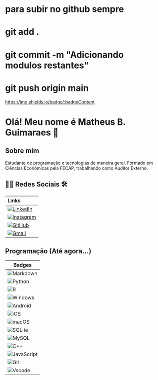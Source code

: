 # para subir no github sempre
# git add .
# git commit -m  "Adicionando modulos restantes"
# git push origin main
https://img.shields.io/badge/:badgeContent
# Olá! Meu nome é Matheus B. Guimaraes 👋

## Sobre mim
 Estudante de programação e tecnologias de maneira geral. Formado em Ciências Econômicas pela FECAP, trabalhando como Auditor Externo.
## 👨‍💻 Redes Sociais 🛠

| Links |
|:-------|
|[![LinkedIn](https://img.shields.io/badge/LinkedIn-0077B5?style=for-the-badge&logo=linkedin&logoColor=white)](https://www.linkedin.com/in/matheus-b-guimaraes/)|
|[![Instagram](https://img.shields.io/badge/-Instagram-%23E4405F?style=for-the-badge&logo=instagram&logoColor=white)](https://www.instagram.com/matheusbguima/)|
|[![GitHub](https://img.shields.io/badge/GitHub-100000?style=for-the-badge&logo=github&logoColor=white)](https://github.com/InfamousFlag98)|
|[![Gmail](https://img.shields.io/badge/Gmail-333333?style=for-the-badge&logo=gmail&logoColor=red)](mailto:guimajr98@gmail.com)|

## Programação (Até agora...)

|Badges|
|-------------------------|
|![Markdown](https://img.shields.io/badge/Markdown-000?style=for-the-badge&logo=markdown)|
|![Python](https://img.shields.io/badge/python-3670A0?style=for-the-badge&logo=python&logoColor=ffdd54)|
|![R](https://img.shields.io/badge/R-276DC3?style=for-the-badge&logo=r&logoColor=white)|
|![Windows](https://img.shields.io/badge/Windows-000?style=for-the-badge&logo=windows&logoColor=2CA5E0)|
|![Android](https://img.shields.io/badge/Android-3DDC84?style=for-the-badge&logo=android&logoColor=white)|
|![iOS](https://img.shields.io/badge/iOS-000000?style=for-the-badge&logo=ios&logoColor=white)|
|![macOS](https://img.shields.io/badge/mac%20os-000000?style=for-the-badge&logo=macos&logoColor=F0F0F0)|
|![SQLite](https://img.shields.io/badge/SQLite-000?style=for-the-badge&logo=sqlite&logoColor=07405E)|
|![MySQL](https://img.shields.io/badge/MySQL-00000F?style=for-the-badge&logo=mysql&logoColor=white)|
|![C++](https://img.shields.io/badge/C%2B%2B-00599C?style=for-the-badge&logo=c%2B%2B&logoColor=white)|
|![JavaScript](https://img.shields.io/badge/JavaScript-F7DF1E?style=for-the-badge&logo=javascript&logoColor=black)|
|![Git](https://img.shields.io/badge/GIT-E44C30?style=for-the-badge&logo=git&logoColor=white)|
|![Vscode](https://img.shields.io/badge/Vscode-007ACC?style=for-the-badge&logo=visual-studio-code&logoColor=white)|
